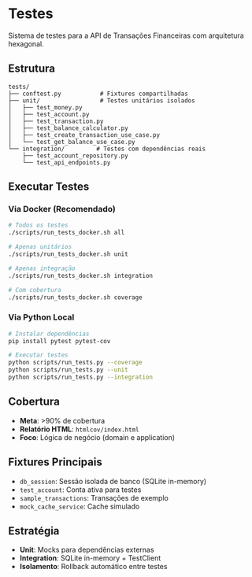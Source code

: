 # Testes

Sistema de testes para a API de Transações Financeiras com arquitetura hexagonal.

## Estrutura

```
tests/
├── conftest.py           # Fixtures compartilhadas
├── unit/                 # Testes unitários isolados
│   ├── test_money.py
│   ├── test_account.py
│   ├── test_transaction.py
│   ├── test_balance_calculator.py
│   ├── test_create_transaction_use_case.py
│   └── test_get_balance_use_case.py
└── integration/         # Testes com dependências reais
    ├── test_account_repository.py
    └── test_api_endpoints.py
```

## Executar Testes

### Via Docker (Recomendado)
```bash
# Todos os testes
./scripts/run_tests_docker.sh all

# Apenas unitários
./scripts/run_tests_docker.sh unit

# Apenas integração
./scripts/run_tests_docker.sh integration

# Com cobertura
./scripts/run_tests_docker.sh coverage
```

### Via Python Local
```bash
# Instalar dependências
pip install pytest pytest-cov

# Executar testes
python scripts/run_tests.py --coverage
python scripts/run_tests.py --unit
python scripts/run_tests.py --integration
```

## Cobertura

- **Meta**: >90% de cobertura
- **Relatório HTML**: `htmlcov/index.html`
- **Foco**: Lógica de negócio (domain e application)

## Fixtures Principais

- `db_session`: Sessão isolada de banco (SQLite in-memory)
- `test_account`: Conta ativa para testes
- `sample_transactions`: Transações de exemplo
- `mock_cache_service`: Cache simulado

## Estratégia

- **Unit**: Mocks para dependências externas
- **Integration**: SQLite in-memory + TestClient
- **Isolamento**: Rollback automático entre testes 